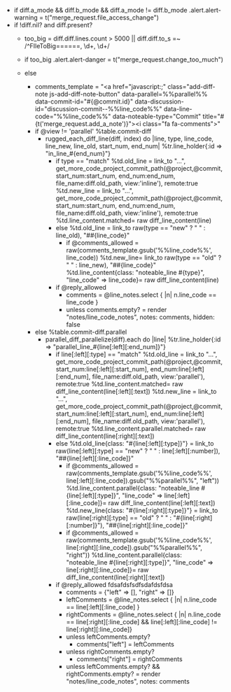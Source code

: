- if diff.a_mode && diff.b_mode && diff.a_mode != diff.b_mode
  .alert.alert-warning
    = t("merge_request.file_access_change")
- if !diff.nil? and diff.present?
  - too_big = diff.diff.lines.count > 5000 || diff.diff.to_s =~ /^FIleToBig======, \d+, \d+/

  - if too_big
    .alert.alert-danger
      = t("merge_request.change_too_much")
  - else
    - comments_template = "<a href=\"javascript:;\" class=\"add-diff-note js-add-diff-note-button\" data-parallel=%%parallel%% data-commit-id=\"#{@commit.id}\" data-discussion-id=\"discussion-commit--%%line_code%%\" data-line-code=\"%%line_code%%\" data-noteable-type=\"Commit\" title=\"#{t('merge_request.add_a_note')}\"><i class=\"fa fa-comments\"></i></a>"
    - if @view != 'parallel'
      %table.commit-diff
        - rugged_each_diff_line(diff, index) do |line, type, line_code, line_new, line_old, start_num, end_num|
          %tr.line_holder{:id => "in_line_#{end_num}"}
            - if type == "match"
              %td.old_line
                = link_to "...", get_more_code_project_commit_path(@project,@commit, start_num:start_num, end_num:end_num, file_name:diff.old_path, view:'inline'), remote:true
              %td.new_line
                = link_to "...", get_more_code_project_commit_path(@project,@commit, start_num:start_num, end_num:end_num, file_name:diff.old_path, view:'inline'), remote:true
              %td.line_content.matched= raw diff_line_content(line)
            - else
              %td.old_line
                = link_to raw(type == "new" ? "&nbsp;" : line_old), "##{line_code}"
                - if @comments_allowed
                  = raw(comments_template.gsub('%%line_code%%', line_code))
              %td.new_line= link_to raw(type == "old" ? "&nbsp;" : line_new), "##{line_code}"
              %td.line_content{class: "noteable_line #{type}", "line_code" => line_code}= raw diff_line_content(line)
          - if @reply_allowed
            - comments = @line_notes.select { |n| n.line_code == line_code }
            - unless comments.empty?
              = render "notes/line_code_notes", notes: comments,  hidden: false
    - else
      %table.commit-diff.parallel
        - parallel_diff_parallelize(diff).each do |line|
          %tr.line_holder{:id => "parallel_line_#{line[:left][:end_num]}"}
            - if line[:left][:type] == "match"
              %td.old_line
                = link_to "...", get_more_code_project_commit_path(@project,@commit, start_num:line[:left][:start_num], end_num:line[:left][:end_num], file_name:diff.old_path, view:'parallel'), remote:true
              %td.line_content.matched= raw diff_line_content(line[:left][:text])
              %td.new_line
                = link_to "...", get_more_code_project_commit_path(@project,@commit, start_num:line[:left][:start_num], end_num:line[:left][:end_num], file_name:diff.old_path, view:'parallel'), remote:true
              %td.line_content.parallel.matched= raw diff_line_content(line[:right][:text])
            - else
              %td.old_line{class: "#{line[:left][:type]}"}
                = link_to raw(line[:left][:type] == "new" ? "&nbsp;" : line[:left][:number]), "##{line[:left][:line_code]}"
                - if @comments_allowed
                  = raw(comments_template.gsub('%%line_code%%', line[:left][:line_code]).gsub("%%parallel%%", "left"))
              %td.line_content.parallel{class: "noteable_line #{line[:left][:type]}", "line_code" => line[:left][:line_code]}= raw diff_line_content(line[:left][:text])
              %td.new_line{class: "#{line[:right][:type]}"}
                = link_to raw(line[:right][:type] == "old" ? "&nbsp;" : "#{line[:right][:number]}"), "##{line[:right][:line_code]}"
                - if @comments_allowed
                  = raw(comments_template.gsub('%%line_code%%', line[:right][:line_code]).gsub("%%parallel%%", "right"))
              %td.line_content.parallel{class: "noteable_line #{line[:right][:type]}", "line_code" => line[:right][:line_code]}= raw diff_line_content(line[:right][:text])
          - if @reply_allowed
            fdsafdsfsdfsdafdsfdsa
            - comments = {"left" => [], "right" => []}
            - leftComments = @line_notes.select { |n| n.line_code == line[:left][:line_code] }
            - rightComments = @line_notes.select { |n| n.line_code == line[:right][:line_code] && line[:left][:line_code] != line[:right][:line_code]}
            - unless leftComments.empty?
              - comments["left"] = leftComments
            - unless rightComments.empty?
              - comments["right"] = rightComments
            - unless leftComments.empty? && rightComments.empty?
              = render "notes/line_code_notes", notes: comments